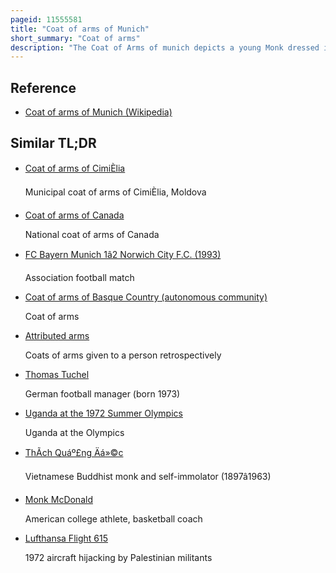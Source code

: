 ```yaml
---
pageid: 11555581
title: "Coat of arms of Munich"
short_summary: "Coat of arms"
description: "The Coat of Arms of munich depicts a young Monk dressed in black holding a red Book. It has existed in a similar Form since the 13th Century, though at certain Points in its History it has not depicted the central Figure of the Monk at all. As the german Name for munich Mnchen means Home of Monks the Monk is a self-explanatory Symbol and represents the City of Munich."
---
```


## Reference

- [Coat of arms of Munich (Wikipedia)](https://en.wikipedia.org/?curid=11555581)

## Similar TL;DR

- [Coat of arms of CimiÈlia](/tldr/en/coat-of-arms-of-cimislia)

  Municipal coat of arms of CimiÈlia, Moldova

- [Coat of arms of Canada](/tldr/en/coat-of-arms-of-canada)

  National coat of arms of Canada

- [FC Bayern Munich 1â2 Norwich City F.C. (1993)](/tldr/en/fc-bayern-munich-12-norwich-city-fc-1993)

  Association football match

- [Coat of arms of Basque Country (autonomous community)](/tldr/en/coat-of-arms-of-basque-country-autonomous-community)

  Coat of arms

- [Attributed arms](/tldr/en/attributed-arms)

  Coats of arms given to a person retrospectively

- [Thomas Tuchel](/tldr/en/thomas-tuchel)

  German football manager (born 1973)

- [Uganda at the 1972 Summer Olympics](/tldr/en/uganda-at-the-1972-summer-olympics)

  Uganda at the Olympics

- [ThÃ­ch Quáº£ng Äá»©c](/tldr/en/thich-quang-uc)

  Vietnamese Buddhist monk and self-immolator (1897â1963)

- [Monk McDonald](/tldr/en/monk-mcdonald)

  American college athlete, basketball coach

- [Lufthansa Flight 615](/tldr/en/lufthansa-flight-615)

  1972 aircraft hijacking by Palestinian militants
